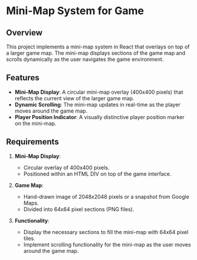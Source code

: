 # Mini-Map System for Game

## Overview

This project implements a mini-map system in React that overlays on top of a larger game map. The mini-map displays sections of the game map and scrolls dynamically as the user navigates the game environment.

## Features

- **Mini-Map Display**: A circular mini-map overlay (400x400 pixels) that reflects the current view of the larger game map.
- **Dynamic Scrolling**: The mini-map updates in real-time as the player moves around the game map.
- **Player Position Indicator**: A visually distinctive player position marker on the mini-map.

## Requirements

1. **Mini-Map Display**:
   - Circular overlay of 400x400 pixels.
   - Positioned within an HTML DIV on top of the game interface.

2. **Game Map**:
   - Hand-drawn image of 2048x2048 pixels or a snapshot from Google Maps.
   - Divided into 64x64 pixel sections (PNG files).

3. **Functionality**:
   - Display the necessary sections to fill the mini-map with 64x64 pixel tiles.
   - Implement scrolling functionality for the mini-map as the user moves around the game map.
